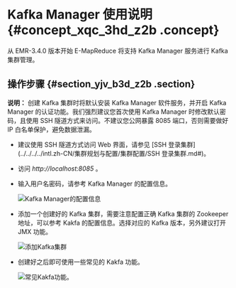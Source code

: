 # Kafka Manager 使用说明 {#concept_xqc_3hd_z2b .concept}

从 EMR-3.4.0 版本开始 E-MapReduce 将支持 Kafka Manager 服务进行 Kafka 集群管理。

## 操作步骤 {#section_yjv_b3d_z2b .section}

**说明：** 创建 Kafka 集群时将默认安装 Kafka Manager 软件服务，并开启 Kafka Manager 的认证功能。我们强烈建议您首次使用 Kafka Manager 时修改默认密码，且使用 SSH 隧道方式来访问。不建议您公网暴露 8085 端口，否则需要做好 IP 白名单保护，避免数据泄漏。

-   建议使用 SSH 隧道方式访问 Web 界面，请参见 [SSH 登录集群](../../../../intl.zh-CN/集群规划与配置/集群配置/SSH 登录集群.md#)。
-   访问 *http://localhost:8085* 。
-   输入用户名密码，请参考 Kafka Manager 的配置信息。

    ![Kafka Manager的配置信息](http://static-aliyun-doc.oss-cn-hangzhou.aliyuncs.com/assets/img/17903/155963099010849_zh-CN.png)

-   添加一个创建好的 Kafka 集群，需要注意配置正确 Kafka 集群的 Zookeeper 地址，可以参考 Kakfa 的配置信息。选择对应的 Kafka 版本，另外建议打开 JMX 功能。

    ![添加Kafka集群](http://static-aliyun-doc.oss-cn-hangzhou.aliyuncs.com/assets/img/17903/155963099010850_zh-CN.png)

-   创建好之后即可使用一些常见的 Kakfa 功能。

    ![常见Kakfa功能。](http://static-aliyun-doc.oss-cn-hangzhou.aliyuncs.com/assets/img/17903/155963099010851_zh-CN.png)


